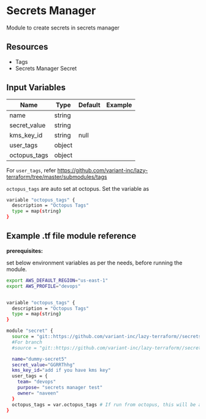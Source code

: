 # Secrets Manager

Module to create secrets in secrets manager

## Resources

- Tags
- Secrets Manager Secret

## Input Variables

 | Name                         | Type          | Default             | Example           |
 | ---------------------------- | ------------- | ------------------- | ----------------- |
 | name                         | string        |                     |                   |
 | secret_value                 | string        |                     |                   |
 | kms_key_id                   | string        |    null             |                   |
 | user_tags                    | object        |                     |                   |
 | octopus_tags                 | object        |                     |                   |

For `user_tags`, refer <https://github.com/variant-inc/lazy-terraform/tree/master/submodules/tags>

`octopus_tags` are auto set at octopus. Set the variable as

```bash
variable "octopus_tags" {
  description = "Octopus Tags"
  type = map(string)
}
```

## Example .tf file module reference

**prerequisites:**

set below environment variables as per the needs, before running the module.

```bash
export AWS_DEFAULT_REGION="us-east-1"
export AWS_PROFILE="devops"
```

```bash

variable "octopus_tags" {
  description = "Octopus Tags"
  type = map(string)
}

module "secret" {
  source = "git::https://github.com/variant-inc/lazy-terraform//secrets_manager?ref=v1"
  #For branch
  #source = "git::https://github.com/variant-inc/lazy-terraform//secrets_manager?ref=feature/CLOUD-409-secrets-manager"

  name="dummy-secret5"
  secret_value="GGRRThhg"
  kms_key_id="add if you have kms key"
  user_tags = {
    team= "devops"
    purpose= "secrets manager test"
    owner= "naveen"
  }
  octopus_tags = var.octopus_tags # If run from octopus, this will be auto set
}
```
